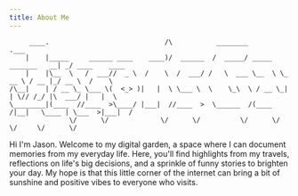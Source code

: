 ```yaml
---
title: About Me
---
```

```
     ____.                             /\           ________                    .___               
    |    |_____     ______ ____    ____)/  ______  /  _____/ _____  _______   __| _/ ____    ____  
    |    |\__  \   /  ___//  _ \  /    \  /  ___/ /   \  ___ \__  \ \_  __ \ / __ |_/ __ \  /    \ 
/\__|    | / __ \_ \___ \(  <_> )|   |  \ \___ \  \    \_\  \ / __ \_|  | \// /_/ |\  ___/ |   |  \
\________|(____  //____  >\____/ |___|  //____  >  \______  /(____  /|__|   \____ | \___  >|___|  /
               \/      \/             \/      \/          \/      \/             \/     \/      \/ 
```

Hi I'm Jason. Welcome to my digital garden, a space where I can document memories from my everyday life. Here, you'll find highlights from my travels, reflections on life's big decisions, and a sprinkle of funny stories to brighten your day. My hope is that this little corner of the internet can bring a bit of sunshine and positive vibes to everyone who visits.
